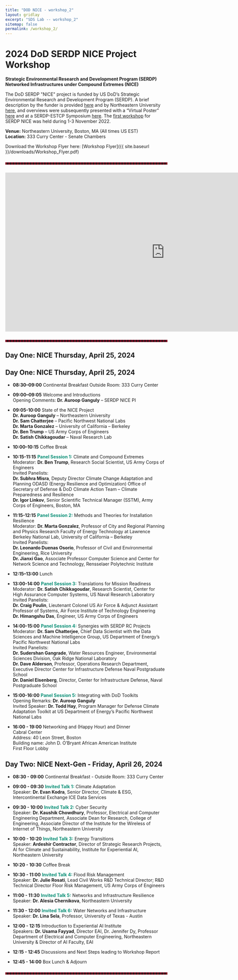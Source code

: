 ```yaml
---
title: "DOD NICE - workshop_2"
layout: gridlay
excerpt: "SDS Lab -- workshop_2"
sitemap: false
permalink: /workshop_2/
---
```

<!-- 
Jump to [US Patents](#us-patents) to see our Patents. -->

# 2024 DoD SERDP NICE Project Workshop

**Strategic Environmental Research and Development Program (SERDP)**  
**Networked Infrastructures under Compound Extremes (NICE)**

The DoD SERDP "NICE" project is funded by US DoD’s Strategic Environmental Research and Development Program (SERDP). A brief description by the funder is provided [here](https://serdp-estcp.org/projects/details/4fac77f3-2966-49c4-b3b5-a91593cec6a2) and by Northeastern University [here](https://coe.northeastern.edu/news/ganguly-to-lead-3m-serdp-grant-for-networked-infrastructures-under-compound-extremes/), and overviews were subsequently presented with a “Virtual Poster” [here](https://www.youtube.com/watch?v=BRsifIgUdHA) and at a SERDP-ESTCP Symposium [here](https://www.youtube.com/watch?v=_I4a2t24_88). The [first workshop](https://dodnice.github.io/workshop_1/) for SERDP NICE was held during 1-3 November 2022.

**Venue:** Northeastern University, Boston, MA (All times US EST)  
**Location:** 333 Curry Center - Senate Chambers

Download the Workshop Flyer here: [Workshop Flyer]({{ site.baseurl }}/downloads/Workshop_Flyer.pdf)

<hr style="border: 3px dashed #800020; width: 100%; margin: auto; margin-top: 5%; margin-bottom: 5%">

<iframe
  src="https://www.google.com/maps/d/embed?mid=14THWs9Gmtlt-_Q1wN0APHUrs0oVk3Fk"
  width="1000"
  height="500"
  style="border:0;"
  allowfullscreen=""
  loading="lazy">
</iframe>

<hr style="border: 3px dashed #800020; width: 100%; margin: auto; margin-top: 5%; margin-bottom: 5%">


## Day One: NICE Thursday, April 25, 2024

## Day One: NICE Thursday, April 25, 2024

- **08:30–09:00** Continental Breakfast Outside Room: 333 Curry Center
  
- **09:00–09:05** Welcome and Introductions  
  Opening Comments: **Dr. Auroop Ganguly** – SERDP NICE PI
  
- **09:05-10:00** State of the NICE Project  
  **Dr. Auroop Ganguly** – Northeastern University  
  **Dr. Sam Chatterjee** – Pacific Northwest National Labs  
  **Dr. Marta Gonzalez** – University of California – Berkeley  
  **Dr. Ben Trump** – US Army Corps of Engineers  
  **Dr. Satish Chikkagoudar** – Naval Research Lab
  
- **10:00–10:15** Coffee Break
  
- **10:15-11:15** <span style="color:#0a8f76">**Panel Session 1:**</span> Climate and Compound Extremes  
  Moderator: **Dr. Ben Trump**, Research Social Scientist, US Army Corps of Engineers  
  Invited Panelists:  
  **Dr. Subhra Misra**, Deputy Director Climate Change Adaptation and Planning ODASD (Energy Resilience and Optimization) Office of Secretary of Defense & DoD Climate Action Team – Climate Preparedness and Resilience  
  **Dr. Igor Linkov**, Senior Scientific Technical Manager (SSTM), Army Corps of Engineers, Boston, MA

- **11:15-12:15** <span style="color:#0a8f76">**Panel Session 2:**</span> Methods and Theories for Installation Resilience  
  Moderator: **Dr. Marta Gonzalez**, Professor of City and Regional Planning and Physics Research Faculty of Energy Technology at Lawrence Berkeley National Lab, University of California – Berkeley  
  Invited Panelists:  
  **Dr. Leonardo Duenas Osorio**, Professor of Civil and Environmental Engineering, Rice University  
  **Dr. Jianxi Gao**, Associate Professor Computer Science and Center for Network Science and Technology, Rensselaer Polytechnic Institute
  
- **12:15–13:00** Lunch
  
- **13:00-14:00** <span style="color:#0a8f76">**Panel Session 3:**</span> Translations for Mission Readiness  
  Moderator: **Dr. Satish Chikkagoudar**, Research Scientist, Center for High Assurance Computer Systems, US Naval Research Laboratory  
  Invited Panelists:  
  **Dr. Craig Poulin**, Lieutenant Colonel US Air Force & Adjunct Assistant Professor of Systems, Air Force Institute of Technology Engineering  
  **Dr. Himangshu Das**, Engineer, US Army Corps of Engineers
  
- **14:00-15:00** <span style="color:#0a8f76">**Panel Session 4:**</span> Synergies with SERDP RC Projects  
  Moderator: **Dr. Sam Chatterjee**, Chief Data Scientist with the Data Sciences and Machine Intelligence Group, US Department of Energy’s Pacific Northwest National Labs  
  Invited Panelists:  
  **Dr. Sudershan Gangrade**, Water Resources Engineer, Environmental Sciences Division, Oak Ridge National Laboratory  
  **Dr. Dave Alderson**, Professor, Operations Research Department, Executive Director Center for Infrastructure Defense Naval Postgraduate School  
  **Dr. Daniel Eisenberg**, Director, Center for Infrastructure Defense, Naval Postgraduate School
  
- **15:00-16:00** <span style="color:#0a8f76">**Panel Session 5:**</span> Integrating with DoD Toolkits  
  Opening Remarks: **Dr. Auroop Ganguly**  
  Invited Speaker: **Dr. Todd Hay**, Program Manager for Defense Climate Adaptation Toolkit at US Department of Energy’s Pacific Northwest National Labs
  
- **16:00 - 19:00** Networking and (Happy Hour) and Dinner  
  Cabral Center  
  Address: 40 Leon Street, Boston  
  Building name: John D. O’Bryant African American Institute  
  First Floor Lobby

## Day Two: NICE Next-Gen - Friday, April 26, 2024

- **08:30 - 09:00** Continental Breakfast - Outside Room: 333 Curry Center

- **09:00 - 09:30** <span style="color:#0a8f76">**Invited Talk 1:**</span> Climate Adaptation  
  Speaker: **Dr. Evan Kodra**, Senior Director, Climate & ESG, Intercontinental Exchange ICE Data Services

- **09:30 - 10:00** <span style="color:#0a8f76">**Invited Talk 2:**</span> Cyber Security  
  Speaker: **Dr. Kaushik Chowdhury**, Professor, Electrical and Computer Engineering Department, Associate Dean for Research, College of Engineering, Associate Director of the Institute for the Wireless of Internet of Things, Northeastern University

- **10:00 - 10:20** <span style="color:#0a8f76">**Invited Talk 3:**</span> Energy Transitions  
  Speaker: **Ardeshir Contractor**, Director of Strategic Research Projects, AI for Climate and Sustainability, Institute for Experiential AI, Northeastern University

- **10:20 - 10:30** Coffee Break

- **10:30 - 11:00** <span style="color:#0a8f76">**Invited Talk 4:**</span> Flood Risk Management  
  Speaker: **Dr. Julie Rosati**, Lead Civil Works R&D Technical Director; R&D Technical Director Floor Risk Management, US Army Corps of Engineers

- **11:00 - 11:30** <span style="color:#0a8f76">**Invited Talk 5:**</span> Networks and Infrastructure Resilience  
  Speaker: **Dr. Alesia Chernikova**, Northeastern University

- **11:30 - 12:00** <span style="color:#0a8f76">**Invited Talk 6:**</span> Water Networks and Infrastructure  
  Speaker: **Dr. Lina Sela**, Professor, University of Texas - Austin

- **12:00 - 12:15** Introduction to Experiential AI Institute  
  Speakers: **Dr. Usama Fayyad**, Director EAI, Dr. Jennifer Dy, Professor Department of Electrical and Computer Engineering, Northeastern University & Director of AI Faculty, EAI

- **12:15 - 12:45** Discussions and Next Steps leading to Workshop Report

- **12:45 - 14:00** Box Lunch & Adjourn



<hr style="border: 3px dashed #800020; width: 100%; margin: auto; margin-top: 5%; margin-bottom: 5%">
